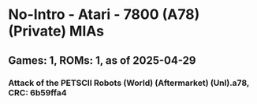 # No-Intro - Atari - 7800 (A78) (Private) MIAs
## Games: 1, ROMs: 1, as of 2025-04-29

### Attack of the PETSCII Robots (World) (Aftermarket) (Unl).a78, CRC: 6b59ffa4

